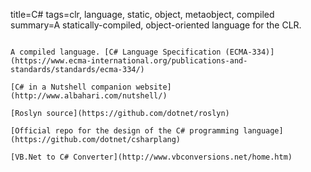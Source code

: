 title=C#
tags=clr, language, static, object, metaobject, compiled
summary=A statically-compiled, object-oriented language for the CLR.
~~~~~~

A compiled language. [C# Language Specification (ECMA-334)](https://www.ecma-international.org/publications-and-standards/standards/ecma-334/)

[C# in a Nutshell companion website](http://www.albahari.com/nutshell/) 

[Roslyn source](https://github.com/dotnet/roslyn)

[Official repo for the design of the C# programming language](https://github.com/dotnet/csharplang)

[VB.Net to C# Converter](http://www.vbconversions.net/home.htm)

